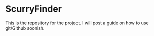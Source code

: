 # ScurryFinder
This is the repository for the project. I will post a guide on how to use git/Github soonish.
